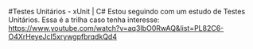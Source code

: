 #Testes Unitários - xUnit | C#
Estou seguindo com um estudo de Testes Unitários. Essa é a trilha caso tenha interesse: https://www.youtube.com/watch?v=aq3IbO0RwAQ&list=PL82C6-O4XrHeyeJcI5xrywgpfbrqdkQd4
